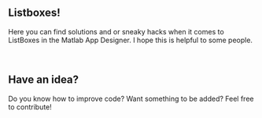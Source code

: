 ## Listboxes! 
Here you can find solutions and or sneaky hacks when it comes to ListBoxes in the Matlab App Designer. I hope this is helpful to some people.

<br>

## Have an idea?
Do you know how to improve code? Want something to be added? Feel free to contribute! 
